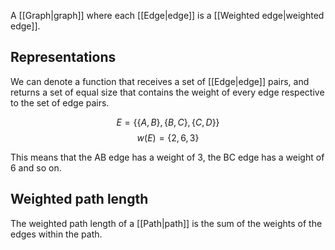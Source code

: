 A [[Graph|graph]] where each [[Edge|edge]] is a [[Weighted edge|weighted edge]].
## Representations
We can denote a function that receives a set of [[Edge|edge]] pairs, and returns a set of equal size that contains the weight of every edge respective to the set of edge pairs.

$$
E = \{\{A,B\}, \{B,C\} , \{C,D\}\}
$$
$$
w(E) = \{2,6,3\}
$$

This means that the AB edge has a weight of 3, the BC edge has a weight of 6 and so on.
## Weighted path length
The weighted path length of a [[Path|path]] is the sum of the weights of the edges within the path.